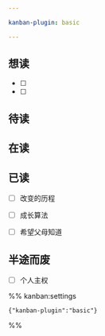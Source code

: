 ```yaml
---

kanban-plugin: basic

---
```


## 想读

- [ ] 
- [ ] 


## 待读



## 在读



## 已读

- [ ] 改变的历程
- [ ] 成长算法
- [ ] 希望父母知道


## 半途而废

- [ ] 个人主权




%% kanban:settings
```
{"kanban-plugin":"basic"}
```
%%